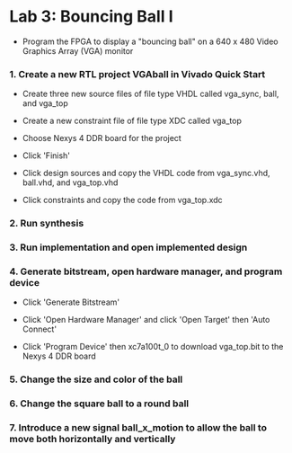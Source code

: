 # Lab 3: Bouncing Ball I

* Program the FPGA to display a "bouncing ball" on a 640 x 480 Video Graphics Array (VGA) monitor

### 1. Create a new RTL project VGAball in Vivado Quick Start

* Create three new source files of file type VHDL called vga_sync, ball, and vga_top

* Create a new constraint file of file type XDC called vga_top

* Choose Nexys 4 DDR board for the project

* Click 'Finish'

* Click design sources and copy the VHDL code from vga_sync.vhd, ball.vhd, and vga_top.vhd

* Click constraints and copy the code from vga_top.xdc

### 2. Run synthesis

### 3. Run implementation and open implemented design

### 4. Generate bitstream, open hardware manager, and program device

* Click 'Generate Bitstream'

* Click 'Open Hardware Manager' and click 'Open Target' then 'Auto Connect'

* Click 'Program Device' then xc7a100t_0 to download vga_top.bit to the Nexys 4 DDR board

### 5. Change the size and color of the ball

### 6. Change the square ball to a round ball

### 7. Introduce a new signal ball_x_motion to allow the ball to move both horizontally and vertically

